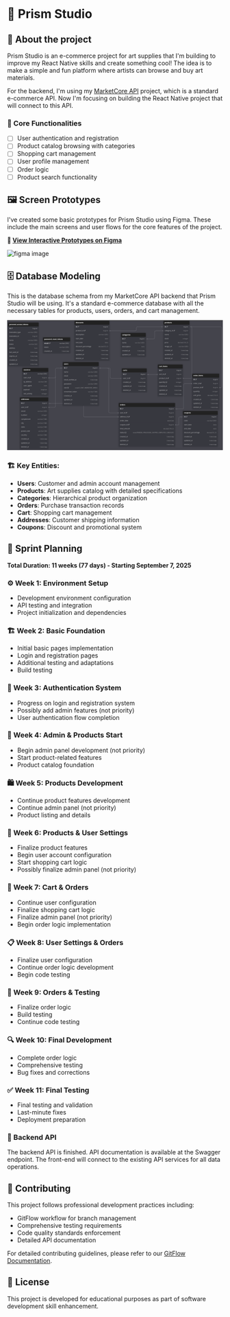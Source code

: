 # 🎨 Prism Studio

## 📱 About the project

Prism Studio is an e-commerce project for art supplies that I'm building to improve my React Native skills and create something cool! The idea is to make a simple and fun platform where artists can browse and buy art materials.

For the backend, I'm using my [MarketCore API](https://github.com/vinifen/marketcore-api) project, which is a standard e-commerce API. Now I'm focusing on building the React Native project that will connect to this API.

### 🔧 Core Functionalities

- [ ] User authentication and registration
- [ ] Product catalog browsing with categories
- [ ] Shopping cart management
- [ ] User profile management
- [ ] Order logic
- [ ] Product search functionality

## 🖼️ Screen Prototypes

I've created some basic prototypes for Prism Studio using Figma. These include the main screens and user flows for the core features of the project.

**🎨 [View Interactive Prototypes on Figma](https://www.figma.com/design/cYCcxlyUv4ehb6Ceu7HizX/Prism-Studio?node-id=0-1&t=a3W722V6ZGykatyB-1)**

![figma image](https://res.cloudinary.com/dqafdlj0c/image/upload/v1757295733/Screenshot_from_2025-09-07_22-38-10_dorvon.png)

## 🗄️ Database Modeling

This is the database schema from my MarketCore API backend that Prism Studio will be using. It's a standard e-commerce database with all the necessary tables for products, users, orders, and cart management.

![View Database Schema](https://github.com/vinifen/prism-studio/blob/main/api/docs/database/marketcore-api-dbdiagram-io.png)

### 🏗️ Key Entities:
- **Users**: Customer and admin account management
- **Products**: Art supplies catalog with detailed specifications
- **Categories**: Hierarchical product organization
- **Orders**: Purchase transaction records
- **Cart**: Shopping cart management
- **Addresses**: Customer shipping information
- **Coupons**: Discount and promotional system

## 📅 Sprint Planning

**Total Duration: 11 weeks (77 days) - Starting September 7, 2025**

### ⚙️ Week 1: Environment Setup
- Development environment configuration
- API testing and integration
- Project initialization and dependencies

### 🏗️ Week 2: Basic Foundation
- Initial basic pages implementation
- Login and registration pages
- Additional testing and adaptations
- Build testing

### 🔐 Week 3: Authentication System
- Progress on login and registration system
- Possibly add admin features (not priority)
- User authentication flow completion

### 👤 Week 4: Admin & Products Start
- Begin admin panel development (not priority)
- Start product-related features
- Product catalog foundation

### 🛍️ Week 5: Products Development
- Continue product features development
- Continue admin panel (not priority)
- Product listing and details

### 🔧 Week 6: Products & User Settings
- Finalize product features
- Begin user account configuration
- Start shopping cart logic
- Possibly finalize admin panel (not priority)

### 🛒 Week 7: Cart & Orders
- Continue user configuration
- Finalize shopping cart logic
- Finalize admin panel (not priority)
- Begin order logic implementation

### 📋 Week 8: User Settings & Orders
- Finalize user configuration
- Continue order logic development
- Begin code testing

### 🧪 Week 9: Orders & Testing
- Finalize order logic
- Build testing
- Continue code testing

### 🔍 Week 10: Final Development
- Complete order logic
- Comprehensive testing
- Bug fixes and corrections

### ✅ Week 11: Final Testing
- Final testing and validation
- Last-minute fixes
- Deployment preparation


### 🚀 Backend API
The backend API is finished. API documentation is available at the Swagger endpoint. The front-end will connect to the existing API services for all data operations.

## 🤝 Contributing

This project follows professional development practices including:
- GitFlow workflow for branch management
- Comprehensive testing requirements
- Code quality standards enforcement
- Detailed API documentation

For detailed contributing guidelines, please refer to our [GitFlow Documentation](https://github.com/vinifen/gitflow-documentation).

## 📄 License

This project is developed for educational purposes as part of software development skill enhancement.

